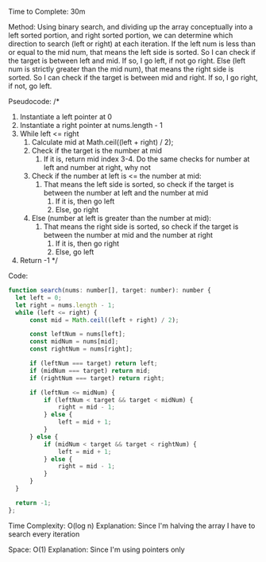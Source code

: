 Time to Complete: 30m

Method: Using binary search, and dividing up the array conceptually into a left sorted portion, and right sorted portion, we can determine which direction to search (left or right) at each iteration. If the left num is less than or equal to the mid num, that means the left side is sorted. So I can check if the target is between left and mid. If so, I go left, if not go right. Else (left num is strictly greater than the mid num), that means the right side is sorted. So I can check if the target is between mid and right. If so, I go right, if not, go left.

Pseudocode:
/*
1. Instantiate a left pointer at 0
2. Instantiate a right pointer at nums.length - 1
3. While left <= right
    1. Calculate mid at Math.ceil((left + right) / 2);
    2. Check if the target is the number at mid
        1. If it is, return mid index
    3-4. Do the same checks for number at left and number at right, why not
    5. Check if the number at left is <= the number at mid:
        1. That means the left side is sorted, so check if the target is between the number at left and the number at mid
            1. If it is, then go left
            2. Else, go right
    6. Else (number at left is greater than the number at mid):
        1. That means the right side is sorted, so check if the target is between the number at mid and the number at right
            1. If it is, then go right
            2. Else, go left
4. Return -1
*/

Code:

```js
function search(nums: number[], target: number): number {
  let left = 0;
  let right = nums.length - 1;
  while (left <= right) {
      const mid = Math.ceil((left + right) / 2);

      const leftNum = nums[left];
      const midNum = nums[mid];
      const rightNum = nums[right];

      if (leftNum === target) return left;
      if (midNum === target) return mid;
      if (rightNum === target) return right;

      if (leftNum <= midNum) {
          if (leftNum < target && target < midNum) {
              right = mid - 1;
          } else {
              left = mid + 1;
          }
      } else {
          if (midNum < target && target < rightNum) {
              left = mid + 1;
          } else {
              right = mid - 1;
          }
      }
  }

  return -1;
};
```


Time Complexity: O(log n)
Explanation: Since I'm halving the array I have to search every iteration

Space: O(1)
Explanation: Since I'm using pointers only
